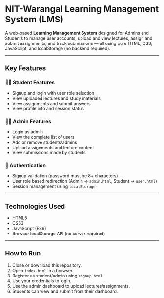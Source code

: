 # NIT-Warangal Learning Management System (LMS)

A web-based **Learning Management System** designed for Admins and Students to manage user accounts, upload and view lectures, assign and submit assignments, and track submissions — all using pure HTML, CSS, JavaScript, and localStorage (no backend required).

---

## Key Features

### 🧑‍🎓 Student Features
- Signup and login with user role selection
- View uploaded lectures and study materials
- View assignments and submit answers
- View profile info and session status

### 👨‍🏫 Admin Features
- Login as admin
- View the complete list of users
- Add or remove students/admins
- Upload assignments and lecture content
- View submissions made by students

### 🔐 Authentication
- Signup validation (password must be 8+ characters)
- User role based redirection (Admin → `admin.html`, Student → `user.html`)
- Session management using `localStorage`

---

## Technologies Used

- HTML5
- CSS3
- JavaScript (ES6)
- Browser localStorage API (no server required)

---
## How to Run

1. Clone or download this repository.
2. Open `index.html` in a browser.
3. Register as student/admin using `signup.html`.
4. Use your credentials to login.
5. Use the admin dashboard to upload lectures/assignments.
6. Students can view and submit from their dashboard.

